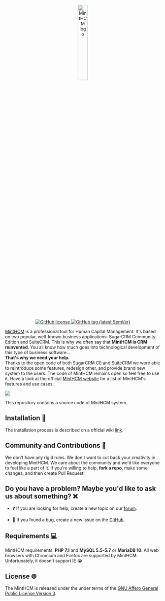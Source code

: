 <p align="center">
    <a href="https://minthcm.org/" target="_blank">
        <img width="25%" src="https://minthcm.org/minthcm-logo.svg" alt="MintHCM logo">
    </a>
</p>
<br/>
<p align="center">
    <a href="https://github.com/minthcm/minthcm/blob/master/LICENSE" target="_blank">
        <img src="https://img.shields.io/github/license/minthcm/minthcm.svg" alt="GitHub license">
    </a>
    <a href="https://github.com/minthcm/minthcm/releases" target="_blank">
        <img src="https://img.shields.io/github/tag/minthcm/minthcm.svg" alt="GitHub tag (latest SemVer)">
    </a>
</p>

[MintHCM](https://minthcm.org/) is a professional tool for Human Capital Management. It's based on two popular, well-known business applications: SugarCRM Community Edition and SuiteCRM. This is why we often say that **MintHCM is CRM reinvented**. You all know how much goes into technological development of this type of business software… <br> **That's why we need your help.**<br> Thanks to the open code of both SugarCRM CE and SuiteCRM we were able to reintroduce some features, redesign other, and provide brand new system to the users. The code of MintHCM remains open so feel free to use it.
Have a look at the official [MintHCM website](https://minthcm.com/) for a list of MintHCM's features and use cases. 

<img src="https://minthcm.org/assets/mintgif.gif">

This repository contains a source code of MintHCM system.

## Installation 🧩

The installation process is described on a official wiki [link](https://wiki.minthcm.org/index.php?title=Process:Installation_guide).

## Community and Contributions 🤝

We don't have any rigid rules. We don't want to cut back your creativity in developing MintHCM. We care about the community and we'd like everyone to feel like a part of it. If you're willing to help, **fork a repo**, make some changes, and then create Pull Request!

## Do you have a problem? Maybe you'd like to ask us about something? ❌


*  ❓  If you are looking for help, create a new topic on our [forum](https://minthcm.org/forums/). 

*  🐛 If you found a bug, create a new issue on the [GitHub](https://github.com/minthcm/minthcm/issues).

## Requirements 💻

MintHCM requirements: **PHP 7.1** and **MySQL 5.5-5.7** or **MariaDB 10**. All web browsers with Chromium and Firefox are supported by MintHCM. <br> Unfortunately, it doesn't support IE 😭 

## License 🌐

The MintHCM is released under the under terms of the [GNU Affero General Public License Version 3](LICENSE).
